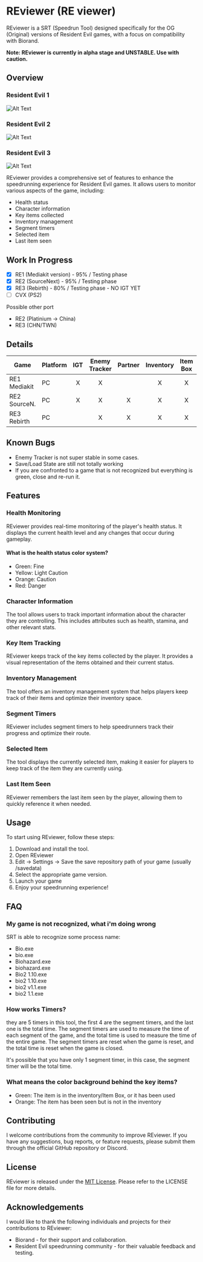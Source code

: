# REviewer (RE viewer)

REviewer is a SRT (Speedrun Tool) designed specifically for the OG (Original) versions of Resident Evil games, with a focus on compatibility with Biorand.

**Note: REviewer is currently in alpha stage and UNSTABLE. Use with caution.**


## Overview

### Resident Evil 1
![Alt Text](img/reviewer-re1.png)

### Resident Evil 2
![Alt Text](img/reviewer-re2.png)

### Resident Evil 3
![Alt Text](img/reviewer-re3.png)

REviewer provides a comprehensive set of features to enhance the speedrunning experience for Resident Evil games. It allows users to monitor various aspects of the game, including:

- Health status
- Character information
- Key items collected
- Inventory management
- Segment timers
- Selected item
- Last item seen

## Work In Progress

- [x] RE1 (Mediakit version) - 95% / Testing phase
- [X] RE2 (SourceNext) - 95% / Testing phase
- [X] RE3 (Rebirth) - 80% / Testing phase - NO IGT YET
- [ ] CVX (PS2)

Possible other port

- RE2 (Platinium -> China) 
- RE3 (CHN/TWN) 

## Details
| Game           | Platform | IGT | Enemy Tracker | Partner | Inventory | Item Box | Save State | Key Items |
|----------------|----------|-----|---------------|---------|-----------|----------|------------|-----------|
| RE1 Mediakit   |  PC      | <div style="text-align: center;">X</div> | <div style="text-align: center;">X</div> | | <div style="text-align: center;">X</div> | <div style="text-align: center;">X</div> | <div style="text-align: center;">X</div> | <div style="text-align: center;">X</div> |
| RE2 SourceN.   |  PC      | <div style="text-align: center;">X</div> | <div style="text-align: center;">X</div> | <div style="text-align: center;">X</div> | <div style="text-align: center;">X</div> | <div style="text-align: center;">X</div> | <div style="text-align: center;">X</div> | <div style="text-align: center;">X</div> |
| RE3 Rebirth    |  PC      | | <div style="text-align: center;">X</div> | <div style="text-align: center;">X</div> | <div style="text-align: center;">X</div> | <div style="text-align: center;">X</div> | | <div style="text-align: center;">X</div> |

## Known Bugs

- Enemy Tracker is not super stable in some cases.
- Save/Load State are still not totally working
- If you are confronted to a game that is not recognized but everything is green, close and re-run it.

## Features

### Health Monitoring

REviewer provides real-time monitoring of the player's health status. It displays the current health level and any changes that occur during gameplay.

#### What is the health status color system?

- Green: Fine
- Yellow: Light Caution
- Orange: Caution
- Red: Danger

### Character Information

The tool allows users to track important information about the character they are controlling. This includes attributes such as health, stamina, and other relevant stats.

### Key Item Tracking

REviewer keeps track of the key items collected by the player. It provides a visual representation of the items obtained and their current status.

### Inventory Management

The tool offers an inventory management system that helps players keep track of their items and optimize their inventory space.

### Segment Timers

REviewer includes segment timers to help speedrunners track their progress and optimize their route.

### Selected Item

The tool displays the currently selected item, making it easier for players to keep track of the item they are currently using.

### Last Item Seen

REviewer remembers the last item seen by the player, allowing them to quickly reference it when needed.

## Usage

To start using REviewer, follow these steps:

1. Download and install the tool. 
2. Open REviewer
3. Edit -> Settings -> Save the save repository path of your game (usually /savedata)
4. Select the appropriate game version.
5. Launch your game
6. Enjoy your speedrunning experience!

## FAQ

### My game is not recognized, what i'm doing wrong

SRT is able to recognize some process name:

- Bio.exe
- bio.exe
- Biohazard.exe
- biohazard.exe
- Bio2 1.10.exe
- bio2 1.10.exe
- bio2 v1.1.exe
- bio2 1.1.exe

### How works Timers?

they are 5 timers in this tool, the first 4 are the segment timers, and the last one is the total time. The segment timers are used to measure the time of each segment of the game, and the total time is used to measure the time of the entire game. The segment timers are reset when the game is reset, and the total time is reset when the game is closed.

It's possible that you have only 1 segment timer, in this case, the segment timer will be the total time.

### What means the color background behind the key items?

- Green: The item is in the inventory/Item Box, or it has been used
- Orange: The item has been seen but is not in the inventory

## Contributing

I welcome contributions from the community to improve REviewer. If you have any suggestions, bug reports, or feature requests, please submit them through the official GitHub repository or Discord.

## License

REviewer is released under the [MIT License](https://opensource.org/licenses/MIT). Please refer to the LICENSE file for more details.

## Acknowledgements

I would like to thank the following individuals and projects for their contributions to REviewer:

- Biorand - for their support and collaboration.
- Resident Evil speedrunning community - for their valuable feedback and testing.
